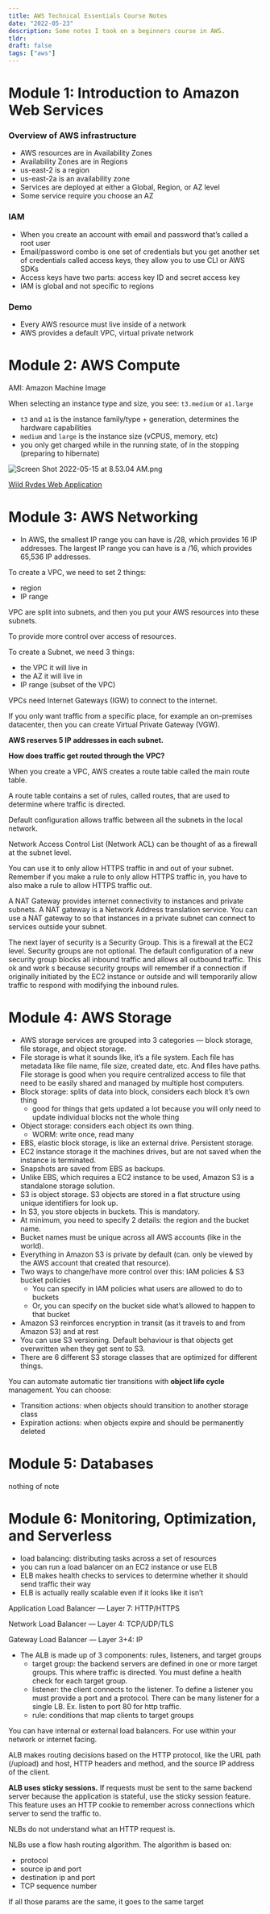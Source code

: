 ```yaml
---
title: AWS Technical Essentials Course Notes
date: "2022-05-23"
description: Some notes I took on a beginners course in AWS.
tldr: 
draft: false
tags: ["aws"]
---
```


# **Module 1: Introduction to Amazon Web Services**

### Overview of AWS infrastructure

- AWS resources are in Availability Zones
- Availability Zones are in Regions
- us-east-2 is a region
- us-east-2a is an availability zone
- Services are deployed at either a Global, Region, or AZ level
- Some service require you choose an AZ

### IAM

- When you create an account with email and password that’s called a root user
- Email/password combo is one set of credentials but you get another set of credentials called access keys, they allow you to use CLI or AWS SDKs
- Access keys have two parts: access key ID and secret access key
- IAM is global and not specific to regions

### Demo

- Every AWS resource must live inside of a network
- AWS provides a default VPC, virtual private network

# **Module 2: AWS Compute**

AMI: Amazon Machine Image

When selecting an instance type and size, you see: `t3.medium` or `a1.large`

- `t3` and `a1` is the instance family/type + generation, determines the hardware capabilities
- `medium` and `large` is the instance size (vCPUS, memory, etc)
- you only get charged while in the running state, of in the stopping (preparing to hibernate)

![Screen Shot 2022-05-15 at 8.53.04 AM.png](https://s3-us-west-2.amazonaws.com/secure.notion-static.com/31cf0b30-779b-45d2-86bb-e23a8e5886e7/Screen_Shot_2022-05-15_at_8.53.04_AM.png)

[Wild Rydes Web Application](https://webapp.serverlessworkshops.io/)

[](https://d1.awsstatic.com/whitepapers/architecture/AWS-Serverless-Applications-Lens.pdf)

# **Module 3: AWS Networking**

- In AWS, the smallest IP range you can have is /28, which provides 16 IP addresses. The largest IP range you can have is a /16, which provides 65,536 IP addresses.

To create a VPC, we need to set 2 things:

- region
- IP range

VPC are split into subnets, and then you put your AWS resources into these subnets.

To provide more control over access of resources.

To create a Subnet, we need 3 things:

- the VPC it will live in
- the AZ it will live in
- IP range (subset of the VPC)

VPCs need Internet Gateways (IGW) to connect to the internet.

If you only want traffic from a specific place, for example an on-premises datacenter, then you can create Virtual Private Gateway (VGW).

**AWS reserves 5 IP addresses in each subnet.** 

**How does traffic get routed through the VPC?**

When you create a VPC, AWS creates a route table called the main route table.

A route table contains a set of rules, called routes, that are used to determine where traffic is directed.

Default configuration allows traffic between all the subnets in the local network.

Network Access Control List (Network ACL) can be thought of as a firewall at the subnet level. 

You can use it to only allow HTTPS traffic in and out of your subnet. Remember if you make a rule to only allow HTTPS traffic in, you have to also make a rule to allow HTTPS traffic out.

A NAT Gateway provides internet connectivity to instances and private subnets. A NAT gateway is a Network Address translation service. You can use a NAT gateway to so that instances in a private subnet can connect to services outside your subnet.

The next layer of security is a Security Group. This is a firewall at the EC2 level. Security groups are not optional. The default configuration of a new security group blocks all inbound traffic and allows all outbound traffic. This ok and work s because security groups will remember if a connection if originally initiated by the EC2 instance or outside and will temporarily allow traffic to respond with modifying the inbound rules.

# **Module 4: AWS Storage**

- AWS storage services are grouped into 3 categories — block storage, file storage, and object storage.
- File storage is what it sounds like, it’s a file system. Each file has metadata like file name, file size, created date, etc. And files have paths. File storage is good when you require centralized access to file that need to be easily shared and managed by multiple host computers.
- Block storage: splits of data into block, considers each block it’s own thing
    - good for things that gets updated a lot because you will only need to update individual blocks not the whole thing
- Object storage: considers each object its own thing.
    - WORM: write once, read many
- EBS, elastic block storage, is like an external drive. Persistent storage.
- EC2 instance storage it the machines drives, but are not saved when the instance is terminated.
- Snapshots are saved from EBS as backups.
- Unlike EBS, which requires a EC2 instance to be used, Amazon S3 is a standalone storage solution.
- S3 is object storage. S3 objects are stored in a flat structure using unique identifiers for look up.
- In S3, you store objects in buckets. This is mandatory.
- At minimum, you need to specify 2 details: the region and the bucket name.
- Bucket names must be unique across all AWS accounts (like in the world).
- Everything in Amazon S3 is private by default (can. only be viewed by the AWS account that created that resource).
- Two ways to change/have more control over this: IAM policies & S3 bucket policies
    - You can specify in IAM policies what users are allowed to do to buckets
    - Or, you can specify on the bucket side what’s allowed to happen to that bucket
- Amazon S3 reinforces encryption in transit (as it travels to and from Amazon S3) and at rest
- You can use S3 versioning. Default behaviour is that objects get overwritten when they get sent to S3.
- There are 6 different S3 storage classes that are optimized for different things.

You can automate automatic tier transitions with **object life cycle** management. You can choose:

- Transition actions: when objects should transition to another storage class
- Expiration actions: when objects expire and should be permanently deleted

# **Module 5: Databases**

nothing of note

# **Module 6: Monitoring, Optimization, and Serverless**

- load balancing: distributing tasks across a set of resources
- you can run a load balancer on an EC2 instance or use ELB
- ELB makes health checks to services to determine whether it should send traffic their way
- ELB is actually really scalable even if it looks like it isn’t

Application Load Balancer — Layer 7: HTTP/HTTPS

Network Load Balancer — Layer 4: TCP/UDP/TLS

Gateway Load Balancer — Layer 3+4: IP

- The ALB is made up of 3 components: rules, listeners, and target groups
    - target group: the backend servers are defined in one or more target groups. This where traffic is directed. You must define a health check for each target group.
    - listener: the client connects to the listener. To  define a listener you must provide a port and a protocol. There can be many listener for a single LB. Ex. listen to port 80 for http traffic.
    - rule: conditions that map clients to target groups

You can have internal or external load balancers. For use within your network or internet facing.

ALB makes routing decisions based on the HTTP protocol, like the URL path (/upload) and host, HTTP headers and method, and the source IP address of the client.

**ALB uses sticky sessions.** If requests must be sent to the same backend server because the application is stateful, use the sticky session feature. This feature uses an HTTP cookie to remember across connections which server to send the traffic to.

NLBs do not understand what an HTTP request is.

NLBs use a flow hash routing algorithm. The algorithm is based on:

- protocol
- source ip and port
- destination ip and port
- TCP sequence number

If all those params are the same, it goes to the same target